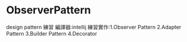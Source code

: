 # ObserverPattern
design pattern 練習
編譯器:intellij
練習實作:1.Observer Pattern 2.Adapter Pattern 3.Builder Pattern 4.Decorator

